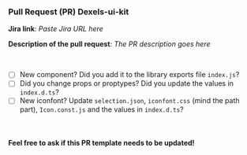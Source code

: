 ### Pull Request (PR) Dexels-ui-kit

**Jira link**:
*Paste Jira URL here*

**Description of the pull request**:
*The PR description goes here*

<br />

- [ ] New component? Did you add it to the library exports file `index.js`?
- [ ] Did you change props or proptypes? Did you update the values in `index.d.ts`?
- [ ] New iconfont? Update `selection.json`, `iconfont.css` (mind the path part), `Icon.const.js` and the values in `index.d.ts`?

<br />

#### Feel free to ask if this PR template needs to be updated!
